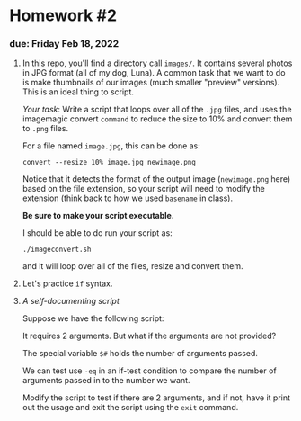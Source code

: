 # Homework #2

### due: Friday Feb 18, 2022

1. In this repo, you'll find a directory call `images/`.  It contains
   several photos in JPG format (all of my dog, Luna).  A common task
   that we want to do is make thumbnails of our images (much smaller
   "preview" versions).  This is an ideal thing to script.

   *Your task*: Write a script that loops over all of the `.jpg` files, and uses
   the imagemagic convert `command` to reduce the size to 10% and
   convert them to `.png` files.

   For a file named `image.jpg`, this can be done as:

   ```
   convert --resize 10% image.jpg newimage.png
   ```

   Notice that it detects the format of the output image
   (`newimage.png` here) based on the file extension, so your script
   will need to modify the extension (think back to how we used
   `basename` in class).

   **Be sure to make your script executable.**

   I should be able to do run your script as:

   ```
   ./imageconvert.sh
   ```

   and it will loop over all of the files, resize and convert them.

2. Let's practice `if` syntax.


3. *A self-documenting script*

   Suppose we have the following script:

   It requires 2 arguments.  But what if the arguments are not provided?

   The special variable `$#` holds the number of arguments passed.

   We can test use `-eq` in an if-test condition to compare the number
   of arguments passed in to the number we want.

   Modify the script to test if there are 2 arguments, and if not,
   have it print out the usage and exit the script using the `exit`
   command.


